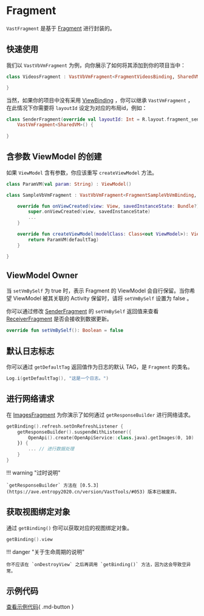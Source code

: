 # Fragment

`VastFragment` 是基于 [Fragment](https://developer.android.com/reference/androidx/fragment/app/Fragment.html) 进行封装的。

## 快速使用

我们以 `VastVbVmFragment` 为例，向你展示了如何将其添加到你的项目当中：

```kotlin
class VideosFragment : VastVbVmFragment<FragmentVideosBinding, SharedVM>() {

}
```

当然，如果你的项目中没有采用 [ViewBinding](https://developer.android.com/topic/libraries/view-binding?hl=zh-cn) ，你可以继承 `VastVmFragment` ，在此情况下你需要将 `layoutId` 设定为对应的布局id，例如：

```kotlin
class SenderFragment(override val layoutId: Int = R.layout.fragment_sender) :
    VastVmFragment<SharedVM>() {
    
}
```

## 含参数 ViewModel 的创建

如果 `ViewModel` 含有参数，你应该重写 `createViewModel` 方法。

```kotlin
class ParamVM(val param: String) : ViewModel()
```

```kotlin
class SampleVbVmFragment : VastVbVmFragment<FragmentSampleVbVmBinding, ParamVM>() {

    override fun onViewCreated(view: View, savedInstanceState: Bundle?) {
        super.onViewCreated(view, savedInstanceState)
        ...
    }

    override fun createViewModel(modelClass: Class<out ViewModel>): ViewModel {
        return ParamVM(defaultTag)
    }

}
```

## ViewModel Owner

当 `setVmBySelf` 为 true 时，表示 Fragment 的 ViewModel 会自行保留。当你希望 ViewModel 被其关联的 Activity 保留时，请将 `setVmBySelf` 设置为 false 。

你可以通过修改 [SenderFragment](https://github.com/SakurajimaMaii/Android-Vast-Extension/tree/develop/app/src/main/kotlin/com/ave/vastgui/app/fragment/SenderFragment.kt) 的 `setVmBySelf` 返回值来查看 [ReceiverFragment](https://github.com/SakurajimaMaii/Android-Vast-Extension/tree/develop/app/src/main/kotlin/com/ave/vastgui/app/fragment/ReceiverFragment.kt) 是否会接收到数据更新。

```kotlin
override fun setVmBySelf(): Boolean = false
```

## 默认日志标志

你可以通过 `getDefaultTag` 返回值作为日志的默认 TAG，是 `Fragment` 的类名。

```kotlin
Log.i(getDefaultTag(), "这是一个日志。")
```

## 进行网络请求

在 [ImagesFragment](https://github.com/SakurajimaMaii/Android-Vast-Extension/tree/develop/app/src/main/kotlin/com/ave/vastgui/app/fragment/ImagesFragment.kt) 为你演示了如何通过 `getResponseBuilder` 进行网络请求。

```kotlin
getBinding().refresh.setOnRefreshListener {
    getResponseBuilder().suspendWithListener({
        OpenApi().create(OpenApiService::class.java).getImages(0, 10)
    }) {
        ... // 进行数据处理
    }
}
```

!!! warning "过时说明"

    `getResponseBuilder` 方法在 [0.5.3](https://ave.entropy2020.cn/version/VastTools/#053) 版本已被废弃。

## 获取视图绑定对象

通过 `getBinding()` 你可以获取对应的视图绑定对象。

```kotlin
getBinding().view
```

!!! danger "关于生命周期的说明"

    你不应该在 `onDestroyView` 之后再调用 `getBinding()` 方法，因为这会导致空异常。

## 示例代码

[查看示例代码](https://github.com/SakurajimaMaii/Android-Vast-Extension/tree/develop/app/src/main/kotlin/com/ave/vastgui/app/fragment){ .md-button }
